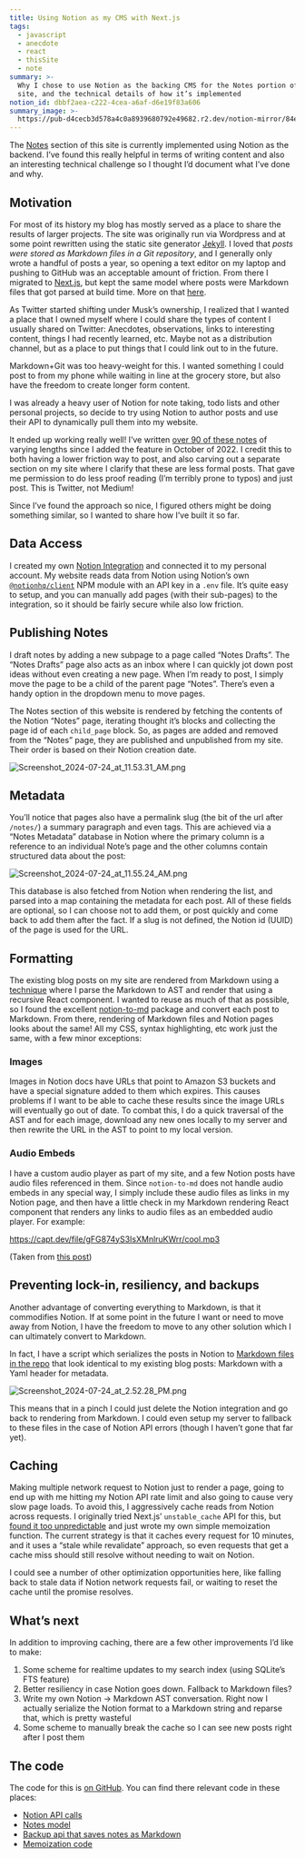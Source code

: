 ```yaml
---
title: Using Notion as my CMS with Next.js
tags:
  - javascript
  - anecdote
  - react
  - thisSite
  - note
summary: >-
  Why I chose to use Notion as the backing CMS for the Notes portion of this
  site, and the technical details of how it’s implemented
notion_id: dbbf2aea-c222-4cea-a6af-d6e19f83a606
summary_image: >-
  https://pub-d4cecb3d578a4c0a8939680792e49682.r2.dev/notion-mirror/84ebb48c-616a-4f51-ae9a-991a4e0a7e9b/727fb2ac-8f96-4964-8790-c88490cb5417/Screenshot_2024-07-24_at_11.53.31_AM.png
---
```

The [Notes](https://jordaneldredge.com/notes/) section of this site is currently implemented using Notion as the backend. I’ve found this really helpful in terms of writing content and also an interesting technical challenge so I thought I’d document what I’ve done and why.

## Motivation

For most of its history my blog has mostly served as a place to share the results of larger projects. The site was originally run via Wordpress and at some point rewritten using the static site generator [Jekyll](/dbbf2aeac2224ceaa6afd6e19f83a606). I loved that _posts were stored as Markdown files in a Git repository_, and I generally only wrote a handful of posts a year, so opening a text editor on my laptop and pushing to GitHub was an acceptable amount of friction. From there I migrated to [Next.js](https://nextjs.org/), but kept the same model where posts were Markdown files that got parsed at build time. More on that [here](https://jordaneldredge.com/notes/markdown-react/).

As Twitter started shifting under Musk’s ownership, I realized that I wanted a place that I owned myself where I could share the types of content I usually shared on Twitter: Anecdotes, observations, links to interesting content, things I had recently learned, etc. Maybe not as a distribution channel, but as a place to put things that I could link out to in the future.

Markdown+Git was too heavy-weight for this. I wanted something I could post to from my phone while waiting in line at the grocery store, but also have the freedom to create longer form content.

I was already a heavy user of Notion for note taking, todo lists and other personal projects, so decide to try using Notion to author posts and use their API to dynamically pull them into my website.

It ended up working really well! I’ve written [over 90 of these notes](https://jordaneldredge.com/notes/) of varying lengths since I added the feature in October of 2022. I credit this to both having a lower friction way to post, and also carving out a separate section on my site where I clarify that these are less formal posts. That gave me permission to do less proof reading (I’m terribly prone to typos) and just post. This is Twitter, not Medium!

Since I’ve found the approach so nice, I figured others might be doing something similar, so I wanted to share how I’ve built it so far.

## Data Access

I created my own [Notion Integration](https://developers.notion.com/docs/create-a-notion-integration) and connected it to my personal account. My website reads data from Notion using Notion’s own [`@notionhq/client`](https://www.npmjs.com/package/@notionhq/client) NPM module with an API key in a `.env` file. It’s quite easy to setup, and you can manually add pages (with their sub-pages) to the integration, so it should be fairly secure while also low friction.

## Publishing Notes

I draft notes by adding a new subpage to a page called “Notes Drafts”. The “Notes Drafts” page also acts as an inbox where I can quickly jot down post ideas without even creating a new page. When I’m ready to post, I simply move the page to be a child of the parent page “Notes”. There’s even a handy option in the dropdown menu to move pages.

The Notes section of this website is rendered by fetching the contents of the Notion “Notes” page, iterating thought it’s blocks and collecting the page id of each `child_page` block. So, as pages are added and removed from the “Notes” page, they are published and unpublished from my site. Their order is based on their Notion creation date.

![Screenshot\_2024-07-24\_at\_11.53.31\_AM.png](https://pub-d4cecb3d578a4c0a8939680792e49682.r2.dev/notion-mirror/84ebb48c-616a-4f51-ae9a-991a4e0a7e9b/727fb2ac-8f96-4964-8790-c88490cb5417/Screenshot_2024-07-24_at_11.53.31_AM.png)

## Metadata

You’ll notice that pages also have a permalink slug (the bit of the url after `/notes/`) a summary paragraph and even tags. This are achieved via a “Notes Metadata” database in Notion where the primary column is a reference to an individual Note’s page and the other columns contain structured data about the post:

![Screenshot\_2024-07-24\_at\_11.55.24\_AM.png](https://pub-d4cecb3d578a4c0a8939680792e49682.r2.dev/notion-mirror/84ebb48c-616a-4f51-ae9a-991a4e0a7e9b/d6d3f2a8-9931-441a-bf7f-0715ead3b1b7/Screenshot_2024-07-24_at_11.55.24_AM.png)

This database is also fetched from Notion when rendering the list, and parsed into a map containing the metadata for each post. All of these fields are optional, so I can choose not to add them, or post quickly and come back to add them after the fact. If a slug is not defined, the Notion id (UUID) of the page is used for the URL.

## Formatting

The existing blog posts on my site are rendered from Markdown using a [technique](https://jordaneldredge.com/notes/markdown-react/) where I parse the Markdown to AST and render that using a recursive React component. I wanted to reuse as much of that as possible, so I found the excellent [notion-to-md](https://github.com/souvikinator/notion-to-md) package and convert each post to Markdown. From there, rendering of Markdown files and Notion pages looks about the same! All my CSS, syntax highlighting, etc work just the same, with a few minor exceptions:

### Images

Images in Notion docs have URLs that point to Amazon S3 buckets and have a special signature added to them which expires. This causes problems if I want to be able to cache these results since the image URLs will eventually go out of date. To combat this, I do a quick traversal of the AST and for each image, download any new ones locally to my server and then rewrite the URL in the AST to point to my local version.

### Audio Embeds

I have a custom audio player as part of my site, and a few Notion posts have audio files referenced in them. Since `notion-to-md` does not handle audio embeds in any special way, I simply include these audio files as links in my Notion page, and then have a little check in my Markdown rendering React component that renders any links to audio files as an embedded audio player. For example:

<https://capt.dev/file/gFG874yS3IsXMnlruKWrr/cool.mp3>

(Taken from [this post](https://jordaneldredge.com/notes/corrupted-skins/))

## Preventing lock-in, resiliency, and backups

Another advantage of converting everything to Markdown, is that it commodifies Notion. If at some point in the future I want or need to move away from Notion, I have the freedom to move to any other solution which I can ultimately convert to Markdown.

In fact, I have a script which serializes the posts in Notion to [Markdown files in the repo](https://github.com/captbaritone/jordaneldredge.com/tree/dc611db6986cc87d7e5dac77540d1c4064aa9f72/_notes) that look identical to my existing blog posts: Markdown with a Yaml header for metadata.

![Screenshot\_2024-07-24\_at\_2.52.28\_PM.png](https://pub-d4cecb3d578a4c0a8939680792e49682.r2.dev/notion-mirror/84ebb48c-616a-4f51-ae9a-991a4e0a7e9b/19c69eee-6b62-4e4e-9312-eaf048941871/Screenshot_2024-07-24_at_2.52.28_PM.png)

This means that in a pinch I could just delete the Notion integration and go back to rendering from Markdown. I could even setup my server to fallback to these files in the case of Notion API errors (though I haven’t gone that far yet).

## Caching

Making multiple network request to Notion just to render a page, going to end up with me hitting my Notion API rate limit and also going to cause very slow page loads. To avoid this, I aggressively cache reads from Notion across requests. I originally tried Next.js’ `unstable_cache` API for this, but [found it too unpredictable](https://jordaneldredge.com/notes/unstable_cache/) and just wrote my own simple memoization function. The current strategy is that it caches every request for 10 minutes, and it uses a “stale while revalidate” approach, so even requests that get a cache miss should still resolve without needing to wait on Notion.

I could see a number of other optimization opportunities here, like falling back to stale data if Notion network requests fail, or waiting to reset the cache until the promise resolves.

## What’s next

In addition to improving caching, there are a few other improvements I’d like to make:

1. Some scheme for realtime updates to my search index (using SQLite’s FTS feature)
2. Better resiliency in case Notion goes down. Fallback to Markdown files?
3. Write my own Notion → Markdown AST conversation. Right now I actually serialize the Notion format to a Markdown string and reparse that, which is pretty wasteful
4. Some scheme to manually break the cache so I can see new posts right after I post them

## The code

The code for this is [on GitHub](https://github.com/captbaritone/jordaneldredge.com/blob/dc611db6986cc87d7e5dac77540d1c4064aa9f72/app/api/backup/route.ts#L4). You can find there relevant code in these places:

- [Notion API calls](https://github.com/captbaritone/jordaneldredge.com/blob/dc611db6986cc87d7e5dac77540d1c4064aa9f72/lib/services/notion.ts#L4)
- [Notes model](https://github.com/captbaritone/jordaneldredge.com/blob/dc611db6986cc87d7e5dac77540d1c4064aa9f72/lib/data/Note.ts)
- [Backup api that saves notes as Markdown](https://github.com/captbaritone/jordaneldredge.com/blob/dc611db6986cc87d7e5dac77540d1c4064aa9f72/app/api/backup/route.ts#L4)
- [Memoization code](https://github.com/captbaritone/jordaneldredge.com/blob/dc611db6986cc87d7e5dac77540d1c4064aa9f72/lib/memoize.ts#L17)
